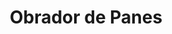 ---
title: "Obrador de Panes"
url: /ciudad-autonoma-de-buenos-aires/obrador-de-panes/
shop: Bäckerei
---